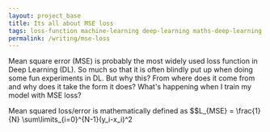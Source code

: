 ```yaml
---
layout: project_base
title: Its all about MSE loss
tags: loss-function machine-learning deep-learning maths-deep-learning
permalink: /writing/mse-loss
---
```

<script src="https://cdn.mathjax.org/mathjax/latest/MathJax.js?config=TeX-AMS-MML_HTMLorMML" type="text/javascript"></script>


Mean square error (MSE) is probably the most widely used loss function in Deep Learning (DL). So much so that it is often blindly put up when doing some fun experiments in DL. But why this? From where does it come from and why does it take the form it does? What's happening when I train my model with MSE loss?


Mean squared loss/error is mathematically defined as $$L_{MSE} = \frac{1}{N} \sum\limits_{i=0}^{N-1}(y_i-x_i)^2





